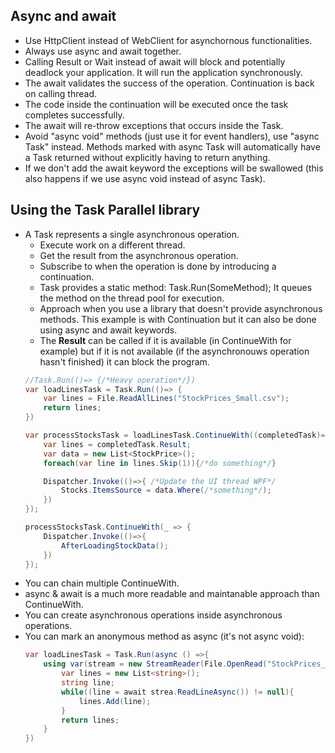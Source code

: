 ## Async and await

- Use HttpClient instead of WebClient for asynchornous functionalities. 
- Always use async and await together. 
- Calling Result or Wait instead of await will block and potentially deadlock your application. It will run the application synchronously. 
- The await validates the success of the operation. Continuation is back on calling thread. 
- The code inside the continuation will be executed once the task completes successfully. 
- The await will re-throw exceptions that occurs inside the Task.
- Avoid "async void" methods (just use it for event handlers), use "async Task" instead. Methods marked with async Task will automatically have a Task returned without explicitly having to return anything. 
- If we don't add the await keyword the exceptions will be swallowed (this also happens if we use async void instead of async Task).

## Using the Task Parallel library 

- A Task represents a single asynchronous operation. 
    - Execute work on a different thread.
    - Get the result from the asynchronous operation.
    - Subscribe to when the operation is done by introducing a continuation. 
    - Task provides a static method: Task.Run(SomeMethod); It queues the method on the thread pool for execution. 
    - Approach when you use a library that doesn't provide asynchronous methods. This example is with Continuation but it can also be done using async and await keywords.
    - The **Result** can be called if it is available (in ContinueWith for example) but if it is not available (if the asynchronouws operation hasn't finished) it can block the program.
    ```c#
    //Task.Run(()=> {/*Heavy operation*/})
    var loadLinesTask = Task.Run(()=> {
        var lines = File.ReadAllLines("StockPrices_Small.csv");
        return lines;
    })

    var processStocksTask = loadLinesTask.ContinueWith((completedTask)=>{
        var lines = completedTask.Result;
        var data = new List<StockPrice>();
        foreach(var line in lines.Skip(1)){/*do something*/}

        Dispatcher.Invoke(()=>{ /*Update the UI thread WPF*/
            Stocks.ItemsSource = data.Where(/*something*/); 
        })
    });

    processStocksTask.ContinueWith(_ => {
        Dispatcher.Invoke(()=>{
            AfterLoadingStockData();
        })
    });
    ```
- You can chain multiple ContinueWith.
- async & await is a much more readable and maintanable approach than ContinueWith.
- You can create asynchronous operations inside asynchronous operations.
- You can mark an anonymous method as async (it's not async void):
    ```c#
    var loadLinesTask = Task.Run(async () =>{
        using var(stream = new StreamReader(File.OpenRead("StockPrices_Small.csv"))){
            var lines = new List<string>();
            string line;
            while((line = await strea.ReadLineAsync()) != null){
                lines.Add(line);
            }
            return lines;
        }
    })
    ```